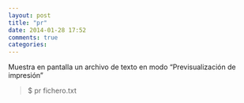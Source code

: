 ```yaml
---
layout: post
title: "pr"
date: 2014-01-28 17:52
comments: true
categories: 
---
```

Muestra en pantalla un archivo de texto en modo “Previsualización de impresión”

>$ pr fichero.txt

